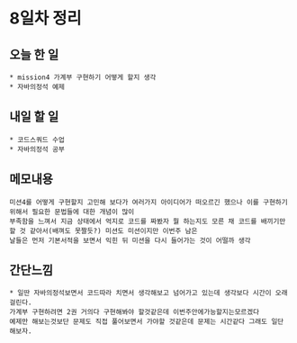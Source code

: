 # 8일차 정리

## 오늘 한 일    
    * mission4 가계부 구현하기 어떻게 할지 생각 
    * 자바의정석 예제
    
## 내일 할 일
    * 코드스쿼드 수업
    * 자바의정석 공부

## 메모내용   

    미션4를 어떻게 구현할지 고민해 보다가 여러가지 아이디어가 떠오르긴 했으나 이를 구현하기 위해서 필요한 문법들에 대한 개념이 많이
    부족함을 느껴서 지금 상태에서 억지로 코드를 짜봤자 뭘 하는지도 모른 채 코드를 배끼기만 할 것 같아서(배껴도 못짤듯?) 미션도 미션이지만 이번주 남은
    날들은 먼저 기본서적을 보면서 익힌 뒤 미션을 다시 들어가는 것이 어떨까 생각


 
 ## 간단느낌   
 
    * 일딴 자바의정석보면서 코드따라 치면서 생각해보고 넘어가고 있는데 생각보다 시간이 오래걸린다.
    가계부 구현하려면 2권 거의다 구현해봐야 할것같은데 이번주안에가능할지는모르겠다 
    예제만 해보는것보단 문제도 직접 풀어보면서 가야할 것같은데 문제는 시간같다 그래도 일단 해보자.
    
    